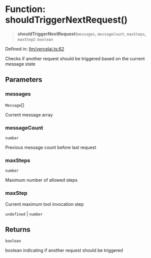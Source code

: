 # Function: shouldTriggerNextRequest()

> **shouldTriggerNextRequest**(`messages`, `messageCount`, `maxSteps`, `maxStep`): `boolean`

Defined in: [llm/vercelai.ts:62](https://github.com/GeoDaCenter/openassistant/blob/65e761aafcb8b3d759c0e5ae9c1cbe8e024f7128/packages/core/src/llm/vercelai.ts#L62)

Checks if another request should be triggered based on the current message state

## Parameters

### messages

`Message`[]

Current message array

### messageCount

`number`

Previous message count before last request

### maxSteps

`number`

Maximum number of allowed steps

### maxStep

Current maximum tool invocation step

`undefined` | `number`

## Returns

`boolean`

boolean indicating if another request should be triggered
